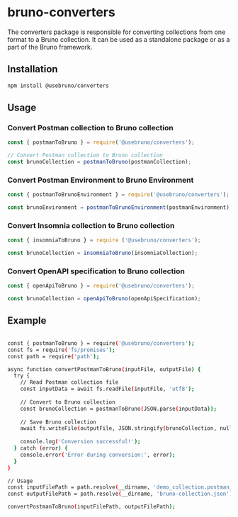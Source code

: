 # bruno-converters

The converters package is responsible for converting collections from one format to a Bruno collection.
It can be used as a standalone package or as a part of the Bruno framework.

## Installation

```bash
npm install @usebruno/converters
```

## Usage

### Convert Postman collection to Bruno collection

```javascript
const { postmanToBruno } = require('@usebruno/converters');

// Convert Postman collection to Bruno collection
const brunoCollection = postmanToBruno(postmanCollection);
```

### Convert Postman Environment to Bruno Environment

```javascript
const { postmanToBrunoEnvironment } = require('@usebruno/converters');

const brunoEnvironment = postmanToBrunoEnvironment(postmanEnvironment);
```

### Convert Insomnia collection to Bruno collection

```javascript
const { insomniaToBruno } = require ('@usebruno/converters');

const brunoCollection = insomniaToBruno(insomniaCollection);
```

### Convert OpenAPI specification to Bruno collection

```javascript
const { openApiToBruno } = require('@usebruno/converters');

const brunoCollection = openApiToBruno(openApiSpecification);
```

## Example 

```bash copy

const { postmanToBruno } = require('@usebruno/converters');
const fs = require('fs/promises');
const path = require('path');

async function convertPostmanToBruno(inputFile, outputFile) {
  try {
    // Read Postman collection file
    const inputData = await fs.readFile(inputFile, 'utf8');
    
    // Convert to Bruno collection
    const brunoCollection = postmanToBruno(JSON.parse(inputData));
    
    // Save Bruno collection
    await fs.writeFile(outputFile, JSON.stringify(brunoCollection, null, 2));
    
    console.log('Conversion successful!');
  } catch (error) {
    console.error('Error during conversion:', error);
  }
}

// Usage
const inputFilePath = path.resolve(__dirname, 'demo_collection.postman_collection.json');
const outputFilePath = path.resolve(__dirname, 'bruno-collection.json');

convertPostmanToBruno(inputFilePath, outputFilePath);

``` 
